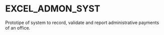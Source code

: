 # EXCEL_ADMON_SYST
Prototipe of system to record, validate and report administrative payments of an office.
